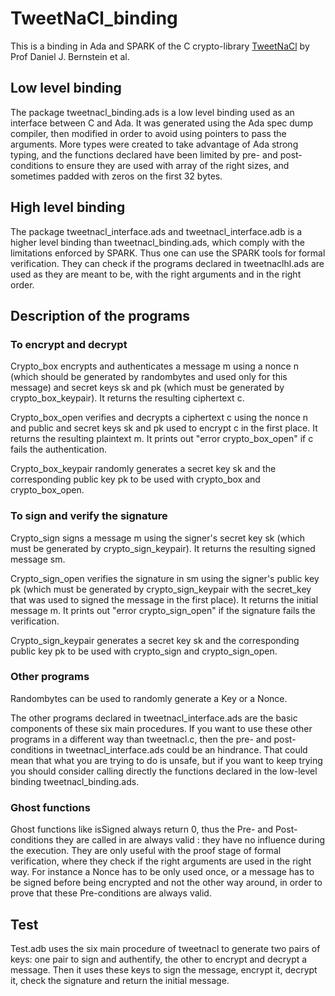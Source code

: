# TweetNaCl_binding

This is a binding in Ada and SPARK of the C crypto-library [TweetNaCl](http://tweetnacl.cr.yp.to/index.html) by Prof Daniel J. Bernstein et al.

## Low level binding

The package tweetnacl_binding.ads is a low level binding used as an interface between C and Ada. It was generated using the  Ada spec dump compiler, then modified in order to avoid using pointers to pass the arguments. More types were created to take advantage of Ada strong typing, and the functions declared have been limited by pre- and post-conditions to ensure they are used with array of the right sizes, and sometimes padded with zeros on the first 32 bytes.

## High level binding

The package tweetnacl_interface.ads and tweetnacl_interface.adb is a higher level binding than tweetnacl_binding.ads, which comply with the limitations enforced by SPARK. Thus one can use the SPARK tools for formal verification. They can check if the programs declared in tweetnaclhl.ads are used as they are meant to be, with the right arguments and in the right order.

## Description of the programs

### To encrypt and decrypt

Crypto_box encrypts and authenticates a message m using a nonce n (which should be generated by randombytes and used only for this message) and secret keys sk and pk (which must be generated by crypto_box_keypair). It returns the resulting ciphertext c. 

Crypto_box_open verifies and decrypts a  ciphertext c using the nonce n and public and secret keys sk and pk used to encrypt c in the first place. It returns the resulting plaintext m. It prints out "error crypto_box_open" if c fails the authentication.

Crypto_box_keypair randomly generates a secret key sk and the corresponding public key pk to be used with crypto_box and crypto_box_open.

### To sign and verify the signature

Crypto_sign signs a message m using the signer's secret key sk (which must be generated by crypto_sign_keypair). It returns the resulting signed message sm.

Crypto_sign_open verifies the signature in sm using the signer's public key pk (which must be generated by crypto_sign_keypair with the secret_key that was used to signed the message in the first place). It returns the initial message m. It prints out "error crypto_sign_open" if the signature fails the verification.

Crypto_sign_keypair generates a secret key sk and the corresponding public key pk to be used with crypto_sign and crypto_sign_open.

### Other programs

Randombytes can be used to randomly generate a Key or a Nonce.

The other programs declared in tweetnacl_interface.ads are the basic components of these six main procedures. If you want to use these other programs in a different way than tweetnacl.c, then the pre- and post-conditions in tweetnacl_interface.ads could be an hindrance. That could mean that what you are trying to do is unsafe, but if you want to keep trying you should consider calling directly the functions declared in the low-level binding tweetnacl_binding.ads.

### Ghost functions

Ghost functions like isSigned always return 0, thus the Pre- and Post-conditions they are called in are always valid : they have no influence during the execution. They are only useful with the proof stage of formal verification, where they check if the right arguments are used in the right way. For instance a Nonce has to be only used once, or a message has to be signed before being encrypted and not the other way around, in order to prove that these Pre-conditions are always valid.

## Test

Test.adb uses the six main procedure of tweetnacl to generate two pairs of keys: one pair to sign and authentify, the other to encrypt and decrypt a message. Then it uses these keys to sign the message, encrypt it, decrypt it, check the signature and return the initial message.
